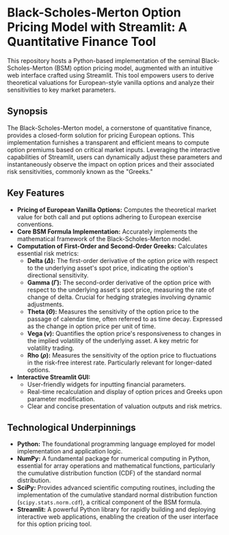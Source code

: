# Black-Scholes-Merton Option Pricing Model with Streamlit: A Quantitative Finance Tool

This repository hosts a Python-based implementation of the seminal Black-Scholes-Merton (BSM) option pricing model, augmented with an intuitive web interface crafted using Streamlit. This tool empowers users to derive theoretical valuations for European-style vanilla options and analyze their sensitivities to key market parameters.

## Synopsis

The Black-Scholes-Merton model, a cornerstone of quantitative finance, provides a closed-form solution for pricing European options. This implementation furnishes a transparent and efficient means to compute option premiums based on critical market inputs. Leveraging the interactive capabilities of Streamlit, users can dynamically adjust these parameters and instantaneously observe the impact on option prices and their associated risk sensitivities, commonly known as the "Greeks."

## Key Features

* **Pricing of European Vanilla Options:** Computes the theoretical market value for both call and put options adhering to European exercise conventions.
* **Core BSM Formula Implementation:** Accurately implements the mathematical framework of the Black-Scholes-Merton model.
* **Computation of First-Order and Second-Order Greeks:** Calculates essential risk metrics:
    * **Delta ($\Delta$):** The first-order derivative of the option price with respect to the underlying asset's spot price, indicating the option's directional sensitivity.
    * **Gamma ($\Gamma$):** The second-order derivative of the option price with respect to the underlying asset's spot price, measuring the rate of change of delta. Crucial for hedging strategies involving dynamic adjustments.
    * **Theta ($\Theta$):** Measures the sensitivity of the option price to the passage of calendar time, often referred to as time decay. Expressed as the change in option price per unit of time.
    * **Vega ($\nu$):** Quantifies the option price's responsiveness to changes in the implied volatility of the underlying asset. A key metric for volatility trading.
    * **Rho ($\rho$):** Measures the sensitivity of the option price to fluctuations in the risk-free interest rate. Particularly relevant for longer-dated options.
* **Interactive Streamlit GUI:**
    * User-friendly widgets for inputting financial parameters.
    * Real-time recalculation and display of option prices and Greeks upon parameter modification.
    * Clear and concise presentation of valuation outputs and risk metrics.

## Technological Underpinnings

* **Python:** The foundational programming language employed for model implementation and application logic.
* **NumPy:** A fundamental package for numerical computing in Python, essential for array operations and mathematical functions, particularly the cumulative distribution function (CDF) of the standard normal distribution.
* **SciPy:** Provides advanced scientific computing routines, including the implementation of the cumulative standard normal distribution function (`scipy.stats.norm.cdf`), a critical component of the BSM formula.
* **Streamlit:** A powerful Python library for rapidly building and deploying interactive web applications, enabling the creation of the user interface for this option pricing tool.
